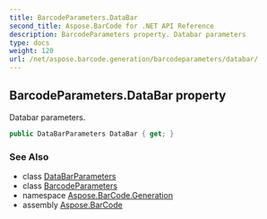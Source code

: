 ```yaml
---
title: BarcodeParameters.DataBar
second_title: Aspose.BarCode for .NET API Reference
description: BarcodeParameters property. Databar parameters
type: docs
weight: 120
url: /net/aspose.barcode.generation/barcodeparameters/databar/
---
```

## BarcodeParameters.DataBar property

Databar parameters.

```csharp
public DataBarParameters DataBar { get; }
```

### See Also

* class [DataBarParameters](../../databarparameters/)
* class [BarcodeParameters](../)
* namespace [Aspose.BarCode.Generation](../../barcodeparameters/)
* assembly [Aspose.BarCode](../../../)


